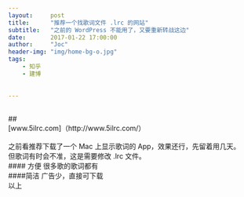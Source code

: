 ```yaml
---
layout:     post
title:      "推荐一个找歌词文件 .lrc 的网站"
subtitle:   "之前的 WordPress 不能用了，又要重新转战这边"
date:       2017-01-22 17:00:00
author:     "Joc"
header-img: "img/home-bg-o.jpg"
tags:
    - 知乎
    - 建博
   
    
---
```


<div>
<br>
## <br> [www.5ilrc.com]（http://www.5ilrc.com/）
<br>
<br>之前看推荐下载了一个 Mac 上显示歌词的 App，效果还行，先留着用几天。
<br>但歌词有时会不准，这是需要修改 .lrc 文件。
<br>#### 方便 很多歌的歌词都有
<br>####简洁 广告少，直接可下载
<br>以上

<div>
